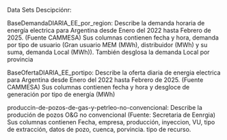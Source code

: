 Data Sets Descipciónr: 

  BaseDemandaDIARIA_EE_por_region: Describe la demanda horaria de energía electrica para Argentina desde Enero del 2022 hasta Febrero de 2025. (Fuente CAMMESA)
      Sus columnas contienen fecha y hora, demanda por tipo de usuario (Gran usuario MEM (MWh), distribuidor (MWh) y su suma, demanda Local (MWh)). También desglosa la demanda Local por provincia
      
  BaseOfertaDIARIA_EE_portipo: Describe la oferta diaria de energia electrica para Argentina desde Enero del 2022 hasta Febrero de 2025. (Fuente CAMMESA)
      Sus columnas contienen fecha y hora y desgloce de generación por tipo de energía (MWh)
      
  produccin-de-pozos-de-gas-y-petrleo-no-convencional: Describe la produción de pozos O&G no convencional  (Fuente: Secretaria de Eenrgia)
      Sus columnas contienen Fecha, empresa, producción, inyeccion, VU, tipo de extracción, datos de pozo, cuenca, porvincia. tipo de recurso.
